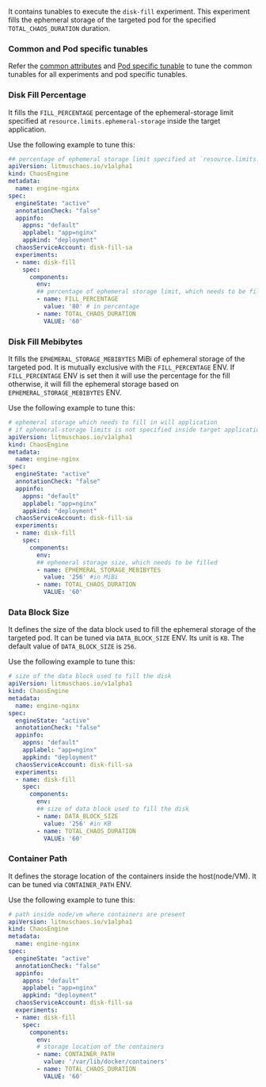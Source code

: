 It contains tunables to execute the `disk-fill` experiment. This experiment fills the ephemeral storage of the targeted pod for the specified `TOTAL_CHAOS_DURATION` duration.

### Common and Pod specific tunables

Refer the [common attributes](../common/common.md) and [Pod specific tunable](common.md) to tune the common tunables for all experiments and pod specific tunables. 

### Disk Fill Percentage

It fills the `FILL_PERCENTAGE` percentage of the ephemeral-storage limit specified at `resource.limits.ephemeral-storage` inside the target application. 

Use the following example to tune this:

[embedmd]:# (https://raw.githubusercontent.com/ispeakc0de/litmus/experiments-by-example/docs/experiments/categories/pods/disk-fill/fill-percentage.yaml yaml)
```yaml
## percentage of ephemeral storage limit specified at `resource.limits.ephemeral-storage` inside target application 
apiVersion: litmuschaos.io/v1alpha1
kind: ChaosEngine
metadata:
  name: engine-nginx
spec:
  engineState: "active"
  annotationCheck: "false"
  appinfo:
    appns: "default"
    applabel: "app=nginx"
    appkind: "deployment"
  chaosServiceAccount: disk-fill-sa
  experiments:
  - name: disk-fill
    spec:
      components:
        env:
        ## percentage of ephemeral storage limit, which needs to be filled
        - name: FILL_PERCENTAGE
          value: '80' # in percentage
        - name: TOTAL_CHAOS_DURATION
          VALUE: '60'
```

### Disk Fill Mebibytes

It fills the `EPHEMERAL_STORAGE_MEBIBYTES` MiBi of ephemeral storage of the targeted pod. 
It is mutually exclusive with the `FILL_PERCENTAGE` ENV. If `FILL_PERCENTAGE` ENV is set then it will use the percentage for the fill otherwise, it will fill the ephemeral storage based on `EPHEMERAL_STORAGE_MEBIBYTES` ENV.

Use the following example to tune this:

[embedmd]:# (https://raw.githubusercontent.com/ispeakc0de/litmus/experiments-by-example/docs/experiments/categories/pods/disk-fill/ephemeral-storage-mebibytes.yaml yaml)
```yaml
# ephemeral storage which needs to fill in will application
# if ephemeral-storage limits is not specified inside target application
apiVersion: litmuschaos.io/v1alpha1
kind: ChaosEngine
metadata:
  name: engine-nginx
spec:
  engineState: "active"
  annotationCheck: "false"
  appinfo:
    appns: "default"
    applabel: "app=nginx"
    appkind: "deployment"
  chaosServiceAccount: disk-fill-sa
  experiments:
  - name: disk-fill
    spec:
      components:
        env:
        ## ephemeral storage size, which needs to be filled
        - name: EPHEMERAL_STORAGE_MEBIBYTES
          value: '256' #in MiBi
        - name: TOTAL_CHAOS_DURATION
          VALUE: '60'
```

### Data Block Size

It defines the size of the data block used to fill the ephemeral storage of the targeted pod. It can be tuned via `DATA_BLOCK_SIZE` ENV. Its unit is `KB`.
The default value of `DATA_BLOCK_SIZE` is `256`.

Use the following example to tune this:

[embedmd]:# (https://raw.githubusercontent.com/ispeakc0de/litmus/experiments-by-example/docs/experiments/categories/pods/disk-fill/data-block-size.yaml yaml)
```yaml
# size of the data block used to fill the disk
apiVersion: litmuschaos.io/v1alpha1
kind: ChaosEngine
metadata:
  name: engine-nginx
spec:
  engineState: "active"
  annotationCheck: "false"
  appinfo:
    appns: "default"
    applabel: "app=nginx"
    appkind: "deployment"
  chaosServiceAccount: disk-fill-sa
  experiments:
  - name: disk-fill
    spec:
      components:
        env:
        ## size of data block used to fill the disk
        - name: DATA_BLOCK_SIZE
          value: '256' #in KB
        - name: TOTAL_CHAOS_DURATION
          VALUE: '60'
```

### Container Path

It defines the storage location of the containers inside the host(node/VM). It can be tuned via `CONTAINER_PATH` ENV. 

Use the following example to tune this:

[embedmd]:# (https://raw.githubusercontent.com/ispeakc0de/litmus/experiments-by-example/docs/experiments/categories/pods/disk-fill/container-path.yaml yaml)
```yaml
# path inside node/vm where containers are present 
apiVersion: litmuschaos.io/v1alpha1
kind: ChaosEngine
metadata:
  name: engine-nginx
spec:
  engineState: "active"
  annotationCheck: "false"
  appinfo:
    appns: "default"
    applabel: "app=nginx"
    appkind: "deployment"
  chaosServiceAccount: disk-fill-sa
  experiments:
  - name: disk-fill
    spec:
      components:
        env:
        # storage location of the containers
        - name: CONTAINER_PATH
          value: '/var/lib/docker/containers'
        - name: TOTAL_CHAOS_DURATION
          VALUE: '60'
```
